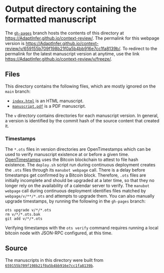 # Output directory containing the formatted manuscript

The [`gh-pages`](https://github.com/AdaptInfer/context-review/tree/gh-pages) branch hosts the contents of this directory at <https://AdaptInfer.github.io/context-review/>.
The permalink for this webpage version is <https://AdaptInfer.github.io/context-review/v/659155b709f198b21f0a5b4bb916e7cc1fa8139b/>.
To redirect to the permalink for the latest manuscript version at anytime, use the link <https://AdaptInfer.github.io/context-review/v/freeze/>.

## Files

This directory contains the following files, which are mostly ignored on the `main` branch:

+ [`index.html`](index.html) is an HTML manuscript.
+ [`manuscript.pdf`](manuscript.pdf) is a PDF manuscript.

The `v` directory contains directories for each manuscript version.
In general, a version is identified by the commit hash of the source content that created it.

### Timestamps

The `*.ots` files in version directories are OpenTimestamps which can be used to verify manuscript existence at or before a given time.
[OpenTimestamps](https://opentimestamps.org/) uses the Bitcoin blockchain to attest to file hash existence.
The `deploy.sh` script run during continuous deployment creates the `.ots` files through its `manubot webpage` call.
There is a delay before timestamps get confirmed by a Bitcoin block.
Therefore, `.ots` files are initially incomplete and should be upgraded at a later time, so that they no longer rely on the availability of a calendar server to verify.
The `manubot webpage` call during continuous deployment identifies files matched by `webpage/v/**/*.ots` and attempts to upgrade them.
You can also manually upgrade timestamps, by running the following in the `gh-pages` branch:

```shell
ots upgrade v/*/*.ots
rm v/*/*.ots.bak
git add v/*/*.ots
```

Verifying timestamps with the `ots verify` command requires running a local bitcoin node with JSON-RPC configured, at this time.

## Source

The manuscripts in this directory were built from
[`659155b709f198b21f0a5b4bb916e7cc1fa8139b`](https://github.com/AdaptInfer/context-review/commit/659155b709f198b21f0a5b4bb916e7cc1fa8139b).
